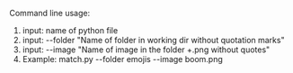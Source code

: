 Command line usage:
1. input: name of python file
2. input: --folder "Name of folder in working dir without quotation marks"
3. input: --image "Name of image in the folder +.png without quotes"
4. Example: match.py --folder emojis --image boom.png
